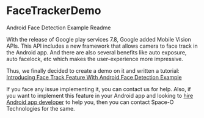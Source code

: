 # FaceTrackerDemo

Android Face Detection Example Readme

With the release of Google play services 7.8, Google added Mobile Vision APIs. This API includes a new framework that allows camera to face track in the Android app. And there are also several benefits like auto exposure, auto facelock, etc which makes the user-experience more impressive.

Thus, we finally decided to create a demo on it and written a tutorial: [Introducing Face Track Feature With Android Face Detection Example](https://www.spaceotechnologies.com/android-face-detection-example/)

If you face any issue implementing it, you can contact us for help. Also, if you want to implement this feature in your Android app and looking to [hire Android app developer](http://www.spaceotechnologies.com/hire-android-developer/) to help you, then you can contact Space-O Technologies for the same.
